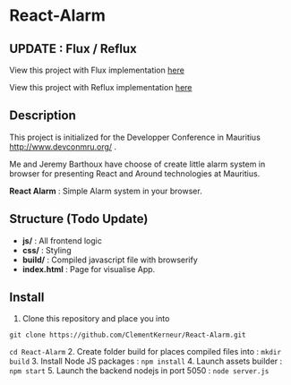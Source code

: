 # React-Alarm

## UPDATE : Flux / Reflux

View this project with Flux implementation [here](https://github.com/ClementKerneur/React-Alarm/tree/flux)

View this project with Reflux implementation [here](https://github.com/ClementKerneur/React-Alarm/tree/reflux)

## Description

This project is initialized for the Developper Conference in Mauritius http://www.devconmru.org/ .

Me and Jeremy Barthoux have choose of create little alarm system in browser for presenting React and Around technologies at Mauritius.

**React Alarm** : Simple Alarm system in your browser.

## Structure (Todo Update)
  - **js/** : All frontend logic
  - **css/** : Styling
  - **build/** : Compiled javascript file with browserify
  - **index.html** : Page for visualise App.

## Install

1. Clone this repository and place you into

  `` git clone https://github.com/ClementKerneur/React-Alarm.git ``
  
  `` cd React-Alarm ``
2. Create folder build for places compiled files into : `` mkdir build ``
3. Install Node JS packages : `` npm install ``
4. Launch assets builder :  `` npm start ``
5. Launch the backend nodejs in port 5050 : `` node server.js ``
